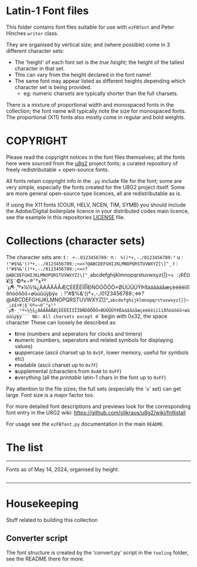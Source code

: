 # Latin-1 Font files

This folder contains font files suitable for use with `ezFBfont` and Peter Hinches `writer` class.

They are organised by vertical size; and (where possible) come in 3 different character sets:
* The 'height' of each font set is the *true height*; the height of the tallest character in that set.
* This can vary from the height declared in the font name!
* The same font may appear listed as different heights depending which character set is being provided.
  * eg: numeric charsets are typically shorter than the full charsets.

There is a mixture of proportional width and monospaced fonts in the collection; the font name will typically note the size for monospaced fonts. The proportional (X11) fonts also mostly come in regular and bold weights.

# COPYRIGHT
Please read the copyright notices in the font files themselves; all the fonts here were sourced from the [u8g2](https://github.com/olikraus/u8g2/blob/master/LICENSE) project fonts; a curated repository of freely redistributable + open-source fonts.

All fonts retain copyright info in the `.py` include file for the font; some are very simple, especially the fonts created for the U8G2 project itself. Some are more general open-source type licences, all are redistributable as is.

If using the X11 fonts (COUR, HELV, NCEN, TIM, SYMB) you should include the Adobe/Digital boilerplate licence in your distributed codes main licence, see the example in this repositories [LICENSE](/LICENSE) file.

# Collections (character sets)

The character sets are:
t : ``` +-.0123456789:```
n : ``` %()*+,-./0123456789:°```
u : ``` !"#$%&'()*+,-./0123456789:;<=>?@ABCDEFGHIJKLMNOPQRSTUVWXYZ[\]^_```
r : ``` !"#$%&'()*+,-./0123456789:;<=>?@ABCDEFGHIJKLMNOPQRSTUVWXYZ[\]^_```abcdefghijklmnopqrstuvwxyz{|}~```
s : ```¡¢£¤¥¦§¨©ª«¬­®¯°±²³´µ¶·¸¹º»¼½¾¿ÀÁÂÃÄÅÆÇÈÉÊËÌÍÎÏÐÑÒÓÔÕÖ×ØÙÚÛÜÝÞßàáâãäåæçèéêëìíîïðñòóôõö÷øùúûüýþÿ```
e : ``` !"#$%&'()*+,-./0123456789:;<=>?@ABCDEFGHIJKLMNOPQRSTUVWXYZ[\]^_`abcdefghijklmnopqrstuvwxyz{|}~ ¡¢£¤¥¦§¨©ª«¬­®¯°±²³´µ¶·¸¹º»¼½¾¿ÀÁÂÃÄÅÆÇÈÉÊËÌÍÎÏÐÑÒÓÔÕÖ×ØÙÚÛÜÝÞßàáâãäåæçèéêëìíîïðñòóôõö÷øùúûüýþÿ```
Nb: All charsets except `e` begin with 0x32, the space character
These can loosely be described as:
* **t**ime (numbers and seperators for clocks and timers)
* **n**umeric (numbers, seperators and related symbols for displaying values)
* **u**uppercase (ascii charset up to `0x5F`, lower memory, useful for symbols etc)
* **r**eadable (ascii charset up to `0x7F`)
* **s**upplemental (characters from `0xA0` to `0xFF`)
* **e**verything (all the *printable* latin-1 chars in the font up to `0xFF`)

Pay attention to the file sizes; the full sets (especially the '`e`' set) can get large. Font size is a major factor too.

For more detailed font descriptions and previews look for the corresponding font entry in the U8G2 wiki:
https://github.com/olikraus/u8g2/wiki/fntlistall

For usage see the `ezFBfont.py` documentation in the main `README`.

# The list
----------------------

Fonts as of May 14, 2024, organised by height.
```
```
---------------------

# Housekeeping
Stuff related to building this collection

## Converter script
The font structure is created by the 'convert.py' script in the `tooling` folder, see the README there for more.
